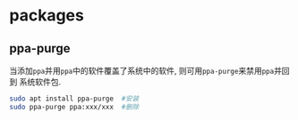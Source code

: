 # packages

## ppa-purge

当添加`ppa`并用`ppa`中的软件覆盖了系统中的软件, 则可用`ppa-purge`来禁用`ppa`并回到
系统软件包.

```sh
sudo apt install ppa-purge  #安装
sudo ppa-purge ppa:xxx/xxx  #删除
```

